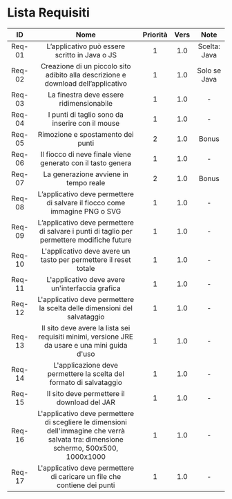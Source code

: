 # Lista Requisiti

|**ID**|**Nome**|**Priorità**|**Vers**|**Note**|
|:----:|:------:|:----------:|:------:|:------:|
|Req-01 | L’applicativo può essere scritto in Java o JS |1|1.0| Scelta: Java |
|Req-02 | Creazione di un piccolo sito adibito alla descrizione e download dell’applicativo |1|1.0|Solo se Java|
|Req-03 | La finestra deve essere ridimensionabile | 1 | 1.0 | - |
|Req-04 | I punti di taglio sono da inserire con il mouse|1|1.0|-|
|Req-05 | Rimozione e spostamento dei punti |2|1.0|Bonus|
|Req-06 | Il fiocco di neve finale viene generato con il tasto genera |1|1.0|-|
|Req-07 | La generazione avviene in tempo reale |2|1.0|Bonus|
|Req-08 | L’applicativo deve permettere di salvare il fiocco come immagine PNG o SVG |1|1.0|-|
|Req-09 | L’applicativo deve permettere di salvare i punti di taglio per permettere modifiche future |1|1.0|-|
|Req-10 | L'applicativo deve avere un tasto per permettere il reset totale | 1 | 1.0 | - |
|Req-11 | L'applicativo deve avere un'interfaccia grafica | 1 | 1.0 | - |
|Req-12 | L'applicativo deve permettere la scelta delle dimensioni del salvataggio | 1 | 1.0 | - |
|Req-13 | Il sito deve avere la lista sei requisiti minimi, versione JRE da usare e una mini guida d'uso | 1 | 1.0 | - |
|Req-14 | L'applicazione deve permettere la scelta del formato di salvataggio | 1 | 1.0 | - |
|Req-15 | Il sito deve permettere il download del JAR | 1 | 1.0 | - |
|Req-16 | L'applicativo deve permettere di scegliere le dimensioni dell'immagine che verrà salvata tra: dimensione schermo, 500x500, 1000x1000 | 1 | 1.0 | - |
|Req-17 | L'applicativo deve permettere di caricare un file che contiene dei punti | 1 | 1.0 | - |
